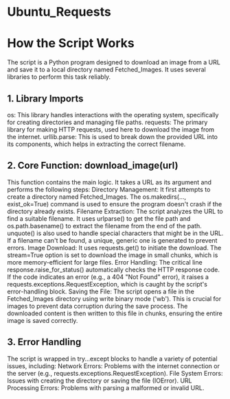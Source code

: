 # Ubuntu_Requests

<h1>How the Script Works
</h1>
<p>The script is a Python program designed to download an image from a URL and save it to a local directory named Fetched_Images. It uses several libraries to perform this task reliably.
</p>
<h2>1. Library Imports
</h2>
<p>os: This library handles interactions with the operating system, specifically for creating directories and managing file paths.
requests: The primary library for making HTTP requests, used here to download the image from the internet.
urllib.parse: This is used to break down the provided URL into its components, which helps in extracting the correct filename.
</p>
<h2>
2. Core Function: download_image(url)
</h2>
<p>
This function contains the main logic. It takes a URL as its argument and performs the following steps:
Directory Management: It first attempts to create a directory named Fetched_Images. The os.makedirs(..., exist_ok=True) command is used to ensure the program doesn't crash if the directory already exists.
Filename Extraction: The script analyzes the URL to find a suitable filename. It uses urlparse() to get the file path and os.path.basename() to extract the filename from the end of the path. unquote() is also used to handle special characters that might be in the URL. If a filename can't be found, a unique, generic one is generated to prevent errors.
Image Download:
It uses requests.get() to initiate the download. The stream=True option is set to download the image in small chunks, which is more memory-efficient for large files.
Error Handling: The critical line response.raise_for_status() automatically checks the HTTP response code. If the code indicates an error (e.g., a 404 "Not Found" error), it raises a requests.exceptions.RequestException, which is caught by the script's error-handling block.
Saving the File:
The script opens a file in the Fetched_Images directory using write binary mode ('wb'). This is crucial for images to prevent data corruption during the save process.
The downloaded content is then written to this file in chunks, ensuring the entire image is saved correctly.
</p>
<h2>
3. Error Handling
</h2>
<p>
The script is wrapped in try...except blocks to handle a variety of potential issues, including:
Network Errors: Problems with the internet connection or the server (e.g., requests.exceptions.RequestException).
File System Errors: Issues with creating the directory or saving the file (IOError).
URL Processing Errors: Problems with parsing a malformed or invalid URL.
</p>

